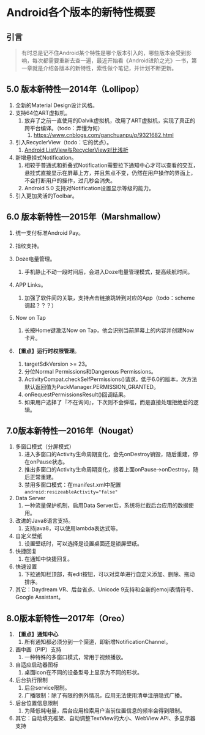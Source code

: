 # Android各个版本的新特性概要

## 引言

>  有时总是记不住Android某个特性是哪个版本引入的，哪些版本会受到影响，每次都需要重新去查一遍，最近开始看《Android进阶之光》一书，第一章就是介绍各版本的新特性，索性做个笔记，并计划不断更新。

## 5.0 版本新特性—2014年（Lollipop）

1. 全新的Material Design设计风格。
2. 支持64位ART虚拟机。
   1. 放弃了之前一直使用的Dalvik虚拟机，改用了ART虚拟机，实现了真正的跨平台编译。（todo：弄懂为何）
      1. https://www.cnblogs.com/ganchuanpu/p/9321682.html
3. 引入RecyclerView（todo：它的优点）。
   1. [Android ListView与RecyclerView对比浅析](https://blog.csdn.net/import_sadaharu/article/details/81323801)
4. 新增悬挂式Notification。
   1. 相较于普通式和折叠式Notification需要拉下通知中心才可以查看的交互，悬挂式直接显示在屏幕上方，并且焦点不变，仍然在用户操作的界面上，不会打断用户的操作，过几秒会消失。
   2. Android 5.0 支持对Notification设置显示等级的能力。
5. 引入更加灵活的Toolbar。

## 6.0 版本新特性—2015年（Marshmallow）

1. 统一支付标准Android Pay。
1. 指纹支持。
3. Doze电量管理。
   1. 手机静止不动一段时间后，会进入Doze电量管理模式，提高续航时间。

4. APP Links。
   1. 加强了软件间的关联，支持点击链接跳转到对应的App（todo：scheme调起？？？）

5. Now on Tap
   1. 长按Home键激活Now on Tap，他会识别当前屏幕上的内容并创建Now卡片。

6. **【重点】运行时权限管理**。
   1. targetSdkVersion >= 23。
   2. 分位Normal Permissions和Dangerous Permissions。
   3. ActivityCompat.checkSelfPermissions()请求，低于6.0的版本，次方法默认返回值为PackManager.PERMISSION_GRANTED。
   4. onRequestPermissionsResult()回调结果。
   5. 如果用户选择了『不在询问』，下次则不会弹框，而是直接处理拒绝后的逻辑。


## 7.0版本新特性—2016年（Nougat）

1. 多窗口模式（分屏模式）
   1. 进入多窗口的Activity生命周期变化，会先onDestroy销毁，随后重建，停在onPause状态。
   2. 推出多窗口的Activity生命周期变化，接着上面onPause->onDestroy，随后正常重建。
   3. 禁用多窗口模式：在manifest.xml中配置`android:resizeableActivity="false"`
2. Data Server
   1. 一种流量保护机制，启用Data Server后，系统将拦截后台应用的数据使用。
3. 改进的Java8语言支持。
   1. 支持java8，可以使用lambda表达式等。
4. 自定义壁纸
   1. 设置壁纸时，可以选择是设置桌面还是锁屏壁纸。
5. 快捷回复
   1. 在通知中快捷回复。
6. 快速设置
   1. 下拉通知栏顶部，有edit按钮，可以对菜单进行自定义添加、删除、拖动排序。
7. 其它：Daydream VR、后台省点、Unicode 9支持和全新的emoji表情符号、Google Assistant。

## 8.0版本新特性—2017年（Oreo）

1. **【重点】通知中心**
   1. 所有通知都必须分到一个渠道，即新增NotificationChannel。
2. 画中画（PIP）支持
   1. 一种特殊的多窗口模式，常用于视频播放。
3. 自适应启动器图标
   1. 桌面icon在不同的设备型号上显示为不同的形状。
4. 后台执行限制
   1. 后台service限制。
   2. 广播限制：除了有限的例外情况，应用无法使用清单注册隐式广播。
5. 后台位置信息限制
   1. 为降低耗电量，后台应用检索用户当前位置信息的频率会得到限制。
6. 其它：自动填充框架、自动调整TextView的大小、WebView API、多显示器支持











































